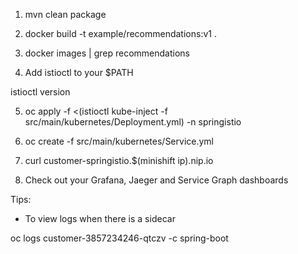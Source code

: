 
1. mvn clean package

2. docker build -t example/recommendations:v1 .

3. docker images | grep recommendations

4. Add istioctl to your $PATH

istioctl version

5. oc apply -f <(istioctl kube-inject -f src/main/kubernetes/Deployment.yml) -n springistio

6. oc create -f src/main/kubernetes/Service.yml

7. curl customer-springistio.$(minishift ip).nip.io

8. Check out your Grafana, Jaeger and Service Graph dashboards

Tips:

* To view logs when there is a sidecar

oc logs customer-3857234246-qtczv -c spring-boot

